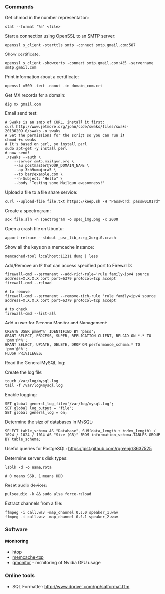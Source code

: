 ### Commands

Get chmod in the number representation:

```
stat --format '%a' <file>
```

Start a connection using OpenSSL to an SMTP server:

```
openssl s_client -starttls smtp -connect smtp.gmail.com:587
```

Show certificate:

```
openssl s_client -showcerts -connect smtp.gmail.com:465 -servername smtp.gmail.com
```

Print information about a certificate:

```
openssl x509 -text -noout -in domain_com.crt
```

Get MX records for a domain:

```
dig mx gmail.com
```

Email send test:

```
# Swaks is an smtp of CURL, install it first:
curl http://www.jetmore.org/john/code/swaks/files/swaks-20130209.0/swaks -o swaks
# Set the permissions for the script so you can run it
chmod +x swaks
# It's based on perl, so install perl
sudo apt-get -y install perl
# now send!
./swaks --auth \
	--server smtp.mailgun.org \
	--au postmaster@YOUR_DOMAIN_NAME \
	--ap 3kh9umujora5 \
	--to bar@example.com \
	--h-Subject: "Hello" \
	--body 'Testing some Mailgun awesomness!'
```

Upload a file to a file share service:

```
curl --upload-file file.txt https://keep.sh -H "Password: passw0101rd"
```

Create a spectrogram:

```
sox file.sln -n spectrogram -o spec_img.png -x 2000
```

Open a crash file on Ubuntu:

```
apport-retrace --stdout _usr_lib_xorg_Xorg.0.crash
```

Show all the keys on a memcache instance:

```
memcached-tool localhost:11211 dump | less
```

Add/Remove an IP that can access specified port to FirewallD:

```
firewall-cmd --permanent --add-rich-rule='rule family=ipv4 source address=X.X.X.X port port=6379 protocol=tcp accept'
firewall-cmd --reload

# to remove
firewall-cmd --permanent --remove-rich-rule 'rule family=ipv4 source address=X.X.X.X port port=6379 protocol=tcp accept'

# to check
firewall-cmd --list-all
```

Add a user for Percona Monitor and Management:

```
CREATE USER pmm@'%' IDENTIFIED BY 'pass';
GRANT SELECT, PROCESS, SUPER, REPLICATION CLIENT, RELOAD ON *.* TO 'pmm'@'%';
GRANT SELECT, UPDATE, DELETE, DROP ON performance_schema.* TO 'pmm'@'%';
FLUSH PRIVILEGES;
```

Read the General MySQL log:

Create the log file:

```
touch /var/log/mysql.log
tail -f /var/log/mysql.log
```

Enable logging:

```
SET global general_log_file='/var/log/mysql.log';
SET global log_output = 'file';
SET global general_log = on;
```

Determine the size of databases in MySQL:

```
SELECT table_schema AS "Database", SUM(data_length + index_length) / 1024 / 1024 / 1024 AS "Size (GB)" FROM information_schema.TABLES GROUP BY table_schema;
```

Useful queries for PostgeSQL: https://gist.github.com/rgreenjr/3637525

Determine server's disk types:

```
lsblk -d -o name,rota

# 0 means SSD, 1 means HDD
```

Reset audio devices:

```
pulseaudio -k && sudo alsa force-reload
```

Extract channels from a file:

```
ffmpeg -i call.wav -map_channel 0.0.0 speaker_1.wav
ffmpeg -i call.wav -map_channel 0.0.1 speaker_2.wav
```

### Software

#### Monitoring

- htop
- [memcache-top](https://github.com/eculver/memcache-top/blob/master/memcache-top)
- [gmonitor](https://github.com/mountassir/gmonitor) - monitoring of Nvidia GPU usage

### Online tools

- SQL Formatter: http://www.dpriver.com/pp/sqlformat.htm
